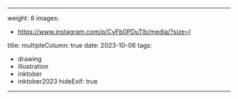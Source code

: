 
---
weight: 8
images:
- https://www.instagram.com/p/CyFb0PDuTlb/media/?size=l

title:
multipleColumn: true
date: 2023-10-06
tags:
- drawing
- illustration
- inktober
- inktober2023
hideExif: true
---

